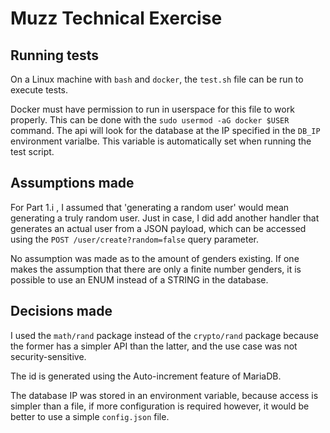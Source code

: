 # Muzz Technical Exercise

## Running tests
On a Linux machine with `bash` and `docker`, the `test.sh` file can be run to execute tests.

Docker must have permission to run in userspace for this file to work properly.
This can be done with the `sudo usermod -aG docker $USER` command. The api will look for the database at the IP specified in the `DB_IP` environment varialbe. This variable is
automatically set when running the test script.

## Assumptions made
For Part 1.i , I assumed that 'generating a random user' would mean generating a truly random user.
Just in case, I did add another handler that generates an actual user from a JSON payload, which can be accessed using the `POST /user/create?random=false` query parameter.

No assumption was made as to the amount of genders existing.
If one makes the assumption that there are only a finite number genders,
it is possible to use an ENUM instead of a STRING in the database.


## Decisions made
I used the `math/rand` package instead of the `crypto/rand` package because the former has a simpler API than the latter, and the use case was not security-sensitive.

The id is generated using the Auto-increment feature of MariaDB.

The database IP was stored in an environment variable, because access is simpler than a file, if more configuration is required however, it would be better to use a simple `config.json` file.


